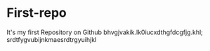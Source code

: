 # First-repo
It's my first Repository on Github
bhvgjvakik.lk0iucxdthgfdcgfjg.khl;
srdtfygvubijnkmaesrdtrgyuihjkl
